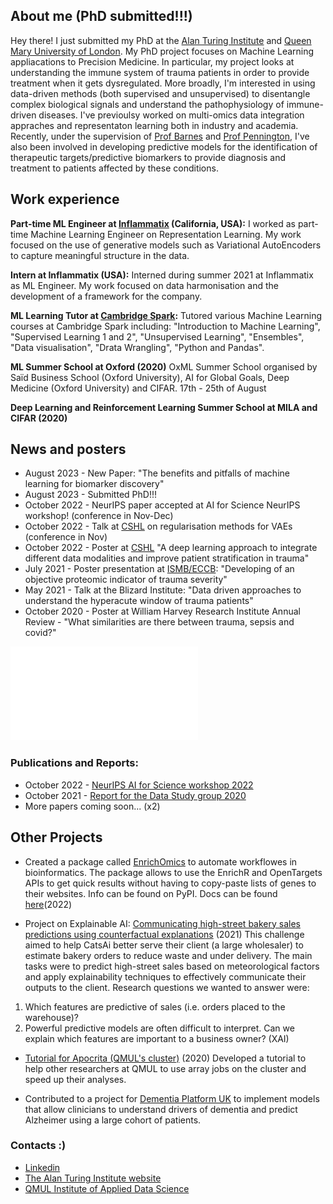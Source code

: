 ## About me (PhD submitted!!!)

Hey there! I just submitted my PhD at the [Alan Turing Institute](https://www.turing.ac.uk) and [Queen Mary University of London](https://www.qmul.ac.uk). My PhD project focuses on Machine Learning appliacations to Precision Medicine. In particular, my project looks at understanding the immune system of trauma patients in order to provide treatment when it gets dysregulated. More broadly, I'm interested in using data-driven methods (both supervised and unsupervised) to disentangle complex biological signals and understand the pathophysiology of immune-driven diseases. I've previoulsy worked on multi-omics data integration appraches and representaton learning both in industry and academia.
Recently, under the supervision of [Prof Barnes](https://www.qmul.ac.uk/c4tb/our-team/profiles/barnes-michael.html) and [Prof Pennington](https://www.qmul.ac.uk/blizard/all-staff/profiles/daniel-j-pennington.html), I've also been involved in developing predictive models for the identification of therapeutic targets/predictive biomarkers to provide diagnosis and treatment to patients affected by these conditions. 

## Work experience

**Part-time ML Engineer at [Inflammatix](https://inflammatix.com/ml/) (California, USA):** I worked as part-time Machine Learning Engineer on Representation Learning. My work focused on the use of generative models such as Variational AutoEncoders to capture meaningful structure in the data. 

**Intern at Inflammatix (USA):** Interned during summer 2021 at Inflammatix as ML Engineer. My work focused on data harmonisation and the development of a framework for the company.

**ML Learning Tutor at [Cambridge Spark](https://www.cambridgespark.com/?hsLang=en):** Tutored various Machine Learning courses at Cambridge Spark including: "Introduction to Machine Learning", "Supervised Learning 1 and 2", "Unsupervised Learning", "Ensembles", "Data visualisation", "Drata Wrangling", "Python and Pandas".

**ML Summer School at Oxford (2020)** OxML Summer School organised by Saïd Business School (Oxford University), AI for Global Goals, Deep Medicine (Oxford University) and CIFAR. 17th - 25th of August

**Deep Learning and Reinforcement Learning Summer School at MILA and CIFAR (2020)**

## News and posters
- August 2023 - New Paper: "The benefits and pitfalls of machine learning for biomarker discovery"
- August 2023 - Submitted PhD!!!
- October 2022 - NeurIPS paper accepted at AI for Science NeurIPS workshop! (conference in Nov-Dec)
- October 2022 - Talk at [CSHL](https://meetings.cshl.edu/abstracts.aspx?meet=DATA&year=22) on regularisation methods for VAEs (conference in Nov)
- October 2022 - Poster at [CSHL](https://meetings.cshl.edu/abstracts.aspx?meet=DATA&year=22) "A deep learning approach to integrate different data modalities and improve patient stratification in trauma" 
- July 2021 - Poster presentation at [ISMB/ECCB](https://www.iscb.org/cms_addon/conferences/ismbeccb2021/posters.php?track=MLCSB&session=D): "Developing of an objective proteomic indicator of trauma severity"
- May 2021 - Talk at the Blizard Institute: "Data driven approaches to understand the hyperacute window of trauma patients"
- October 2020 - Poster at William Harvey Research Institute Annual Review - "What similarities are there between trauma, sepsis and covid?"

![This is an image](ISMB_poster_v5.pdf)

### Publications and Reports:
- October 2022 - [NeurIPS AI for Science workshop 2022](https://openreview.net/pdf?id=FRE7FT9DDAj)
- October 2021 - [Report for the Data Study group 2020](https://zenodo.org/record/5562660#.YmLkSS8w2RY)
- More papers coming soon... (x2)

## Other Projects

- Created a package called [EnrichOmics](https://github.com/saramasarone/enrich_omics) to automate workflowes in bioinformatics. The package allows to use the EnrichR and OpenTargets APIs to get quick results without having to copy-paste lists of genes to their websites. Info can be found on PyPI. Docs can be found [here](https://enrich-omics.readthedocs.io/en/latest/index.html)(2022) 


- Project on Explainable AI: [Communicating high-street bakery sales predictions using counterfactual explanations](https://zenodo.org/record/5562660#.YmLkSS8w2RY) (2021)
This challenge aimed to help CatsAi better serve their client (a large wholesaler) to estimate bakery orders to reduce waste and under delivery. The main tasks were to predict high-street sales based on meteorological factors and apply explainability techniques to effectively communicate their outputs to the client. Research questions we wanted to answer were:

1. Which features are predictive of sales (i.e. orders placed to the warehouse)?
2. Powerful predictive models are often difficult to interpret. Can we explain which features are important to a business owner? (XAI)

- [Tutorial for Apocrita (QMUL's cluster)](https://github.com/saramasarone/Running-kallisto-on-Apocrita) (2020) Developed a tutorial to help other researchers at QMUL to use array jobs on the cluster and speed up their analyses.

- Contributed to a project for [Dementia Platform UK](https://www.dementiasplatform.uk) to implement models that allow clinicians to understand drivers of dementia and predict Alzheimer using a large cohort of patients.


### Contacts :)

- [Linkedin](https://www.linkedin.com/in/sara-masarone/)
- [The Alan Turing Institute website](https://www.turing.ac.uk/people/doctoral-students/sara-masarone)
- [QMUL Institute of Applied Data Science](https://www.applieddatascience.qmul.ac.uk/people/smasarone)

